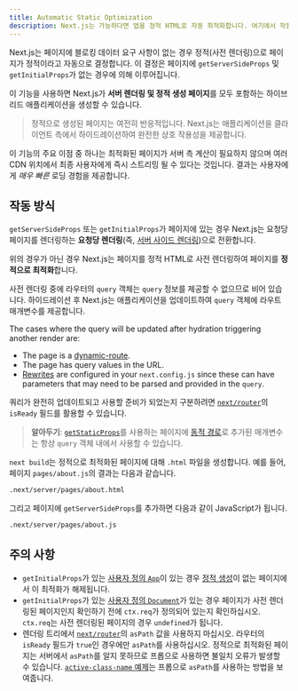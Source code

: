 ```yaml
---
title: Automatic Static Optimization
description: Next.js는 가능하다면 앱을 정적 HTML로 자동 최적화합니다. 여기에서 작동 방식을 알아보세요.
---
```


Next.js는 페이지에 블로킹 데이터 요구 사항이 없는 경우 정적(사전 렌더링)으로 페이지가 정적이라고 자동으로 결정합니다. 이 결정은 페이지에 `getServerSideProps` 및 `getInitialProps`가 없는 경우에 의해 이루어집니다.

이 기능을 사용하면 Next.js가 **서버 렌더링 및 정적 생성 페이지**를 모두 포함하는 하이브리드 애플리케이션을 생성할 수 있습니다.

> 정적으로 생성된 페이지는 여전히 반응적입니다. Next.js는 애플리케이션을 클라이언트 측에서 하이드레이션하여 완전한 상호 작용성을 제공합니다.

이 기능의 주요 이점 중 하나는 최적화된 페이지가 서버 측 계산이 필요하지 않으며 여러 CDN 위치에서 최종 사용자에게 즉시 스트리밍 될 수 있다는 것입니다. 결과는 사용자에게 _매우 빠른_ 로딩 경험을 제공합니다.

## 작동 방식

`getServerSideProps` 또는 `getInitialProps`가 페이지에 있는 경우 Next.js는 요청당 페이지를 렌더링하는 **요청당 렌더링**(즉, [서버 사이드 렌더링](/docs/pages/building-your-application/rendering/server-side-rendering))으로 전환합니다.

위의 경우가 아닌 경우 Next.js는 페이지를 정적 HTML로 사전 렌더링하여 페이지를 **정적으로 최적화**합니다.

사전 렌더링 중에 라우터의 `query` 객체는 `query` 정보를 제공할 수 없으므로 비어 있습니다. 하이드레이션 후 Next.js는 애플리케이션을 업데이트하여 `query` 객체에 라우트 매개변수를 제공합니다.

The cases where the query will be updated after hydration triggering another render are:

- The page is a [dynamic-route](/docs/pages/building-your-application/routing/dynamic-routes).
- The page has query values in the URL.
- [Rewrites](/docs/pages/api-reference/next-config-js/rewrites) are configured in your `next.config.js` since these can have parameters that may need to be parsed and provided in the `query`.

쿼리가 완전히 업데이트되고 사용할 준비가 되었는지 구분하려면 [`next/router`](/docs/pages/api-reference/functions/use-router#router-object)의 `isReady` 필드를 활용할 수 있습니다.

> **알아두기**: [`getStaticProps`](/docs/pages/building-your-application/data-fetching/get-static-props)를 사용하는 페이지에 [동적 경로](/docs/pages/building-your-application/routing/dynamic-routes)로 추가된 매개변수는 항상 `query` 객체 내에서 사용할 수 있습니다.

`next build`는 정적으로 최적화된 페이지에 대해 `.html` 파일을 생성합니다. 예를 들어, 페이지 `pages/about.js`의 결과는 다음과 같습니다.

```bash filename="Terminal"
.next/server/pages/about.html
```

그리고 페이지에 `getServerSideProps`를 추가하면 다음과 같이 JavaScript가 됩니다.

```bash filename="Terminal"
.next/server/pages/about.js
```

## 주의 사항

- `getInitialProps`가 있는 [사용자 정의 `App`](/docs/pages/building-your-application/routing/custom-app)이 있는 경우 [정적 생성](/docs/pages/building-your-application/data-fetching/get-static-props)이 없는 페이지에서 이 최적화가 해제됩니다.
- `getInitialProps`가 있는 [사용자 정의 `Document`](/docs/pages/building-your-application/routing/custom-document)가 있는 경우 페이지가 사전 렌더링된 페이지인지 확인하기 전에 `ctx.req`가 정의되어 있는지 확인하십시오. `ctx.req`는 사전 렌더링된 페이지의 경우 `undefined`가 됩니다.
- 렌더링 트리에서 [`next/router`](/docs/pages/api-reference/functions/use-router#router-object)의 `asPath` 값을 사용하지 마십시오. 라우터의 `isReady` 필드가 `true`인 경우에만 `asPath`를 사용하십시오. 정적으로 최적화된 페이지는 서버에서 `asPath`를 알지 못하므로 프롭으로 사용하면 불일치 오류가 발생할 수 있습니다. [`active-class-name` 예제](https://github.com/vercel/next.js/tree/canary/examples/active-class-name)는 프롭으로 `asPath`를 사용하는 방법을 보여줍니다.
